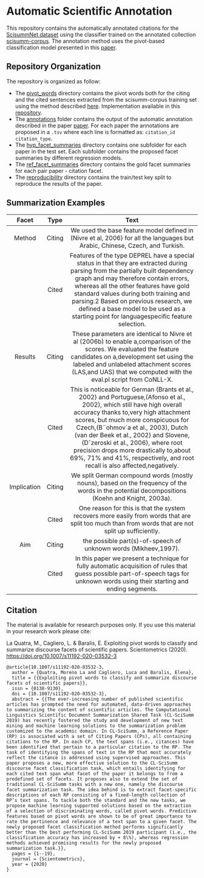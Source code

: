 # Automatic Scientific Annotation
This repository contains the automatically annotated citations for the [ScisummNet dataset](https://cs.stanford.edu/~myasu/projects/scisumm_net/) using the classifier trained on the annotated collection [scisumm-corpus](https://github.com/WING-NUS/scisumm-corpus). The annotation method uses the pivot-based classification model presented in this [paper](https://doi.org/10.1007/s11192-020-03532-3).

## Repository Organization
The repository is organized as follow:
- The [pivot_words](pivot_words) directory contains the pivot words both for the citing and the cited sentences extracted from the scisumm-corpus training set using the method described [here](https://arxiv.org/abs/1909.12335). Implementation available in this [repository](https://github.com/FranxYao/pivot_analysis).
- The [annotations](annotations) folder contains the output of the automatic annotation described in the paper [paper](https://doi.org/10.1007/s11192-020-03532-3). For each paper the annotations are proposed in a `.tsv` where each line is formatted as: `citation_id  citation_type`.
- The [hyp_facet_summaries](hyp_facet_summaries) directory contains one subfolder for each paper in the test set. Each subfolder contains the proposed facet summaries by different regression models.
- The [ref_facet_summaries](ref_facet_summaries) directory contains the gold facet summaries for each pair paper - citation facet.
- The [reproducibility](reproducibility) directory contains the train/test key split to reproduce the results of the paper.


## Summarization Examples

|    Facet    |  Type  |                                                                                                                                                                                                                        Text                                                                                                                                                                                                                        |
|:-----------:|:------:|:--------------------------------------------------------------------------------------------------------------------------------------------------------------------------------------------------------------------------------------------------------------------------------------------------------------------------------------------------------------------------------------------------------------------------------------------------:|
|    Method   | Citing | We used the base feature model defined in (Nivre et al, 2006) for all the languages but Arabic, Chinese, Czech, and Turkish.                                                                                                                                                                                                                                                                                                                       |
|             |  Cited | Features of the type DEPREL have a special status in that they are extracted during parsing from the partially built dependency graph and may therefore contain errors, whereas all the other features have gold standard values during both training and parsing.2 Based on previous research, we defined a base model to be used as a starting point for languagespecific feature selection.                                                     |
|   Results   | Citing | These parameters are identical to Nivre et al (2006b) to enable a,comparison of the scores. We evaluated the feature candidates on a,development set using the labeled and unlabeled attachment scores (LAS,and UAS) that we computed with the eval.pl script from CoNLL-X.                                                                                                                                                                        |
|             |  Cited | This is noticeable for German (Brants et al., 2002) and Portuguese,(Afonso et al., 2002), which still have high overall accuracy thanks to,very high attachment scores, but much more conspicuous for Czech,(B¨ohmov´a et al., 2003), Dutch (van der Beek et al., 2002) and Slovene,(Dˇzeroski et al., 2006), where root precision drops more drastically to,about 69\%, 71\% and 41\%, respectively, and root recall is also affected,negatively. |
| Implication | Citing | We split German compound words (mostly nouns), based on the frequency of the words in the potential decompositions (Koehn and Knight, 2003a).                                                                                                                                                                                                                                                                                                      |
|             |  Cited | One reason for this is that the system recovers more easily from words that are split too much than from words that are not split up sufficiently.                                                                                                                                                                                                                                                                                                 |
|     Aim     | Citing | the possible part(s)-of-speech of unknown words (Mikheev,1997).                                                                                                                                                                                                                                                                                                                                                                                    |
|             |  Cited | In this paper we present a technique for fully automatic acquisition of rules that guess possible part-of-speech tags for unknown words using their starting and ending segments.                                                                                                                                                                                                                                                                  |

## Citation

The material is available for research purposes only. If you use this material in your research work please cite:

La Quatra, M., Cagliero, L. & Baralis, E. Exploiting pivot words to classify and summarize discourse facets of scientific papers. Scientometrics (2020). https://doi.org/10.1007/s11192-020-03532-3

```
@article{10.1007/s11192-020-03532-3, 
  author = {Quatra, Moreno La and Cagliero, Luca and Baralis, Elena}, 
  title = {{Exploiting pivot words to classify and summarize discourse facets of scientific papers}}, 
  issn = {0138-9130}, 
  doi = {10.1007/s11192-020-03532-3}, 
  abstract = {{The ever-increasing number of published scientific articles has prompted the need for automated, data-driven approaches to summarizing the content of scientific articles. The Computational Linguistics Scientific Document Summarization Shared Task (CL-SciSumm 2019) has recently fostered the study and development of new text mining and machine learning solutions to the summarization problem customized to the academic domain. In CL-SciSumm, a Reference Paper (RP) is associated with a set of Citing Papers (CPs), all containing citations to the RP. In each CP, the text spans (i.e., citances) have been identified that pertain to a particular citation to the RP. The task of identifying the spans of text in the RP that most accurately reflect the citance is addressed using supervised approaches. This paper proposes a new, more effective solution to the CL-SciSumm discourse facet classification task, which entails identifying for each cited text span what facet of the paper it belongs to from a predefined set of facets. It proposes also to extend the set of traditional CL-SciSumm tasks with a new one, namely the discourse facet summarization task. The idea behind is to extract facet-specific descriptions of each RP consisting of a fixed-length collection of RP’s text spans. To tackle both the standard and the new tasks, we propose machine learning supported solutions based on the extraction of a selection of discriminating words, called pivot words. Predictive features based on pivot words are shown to be of great importance to rate the pertinence and relevance of a text span to a given facet. The newly proposed facet classification method performs significantly better than the best performing CL-SciSumm 2019 participant (i.e., the classification accuracy has increased by + 8\%), whereas regression methods achieved promising results for the newly proposed summarization task.}}, 
  pages = {1--19}, 
  journal = {Scientometrics}, 
  year = {2020}
}
```




